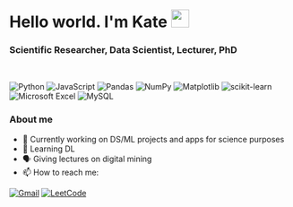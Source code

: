 <h1 align="left">Hello world. I'm Kate</a> 
<img src="https://github.com/blackcater/blackcater/raw/main/images/Hi.gif" height="32"/></h1>
<h3 align="left">Scientific Researcher, Data Scientist, Lecturer, PhD</h3>

<br>

![Python](https://img.shields.io/badge/Python-1E1E1E?style=for-the-badge&logo=python&logoColor=ffdd54)
![JavaScript](https://img.shields.io/badge/JavaScript-1E1E1E?style=for-the-badge&logo=javascript&logoColor=F7DF1E)
![Pandas](https://img.shields.io/badge/Pandas-1E1E1E?style=for-the-badge&logo=pandas&logoColor=white)
![NumPy](https://img.shields.io/badge/NumPy-1E1E1E?style=for-the-badge&logo=numpy&logoColor=white)
![Matplotlib](https://img.shields.io/badge/Matplotlib-1E1E1E?style=for-the-badge&logo=Matplotlib&logoColor=white)
![scikit-learn](https://img.shields.io/badge/scikit--learn-1E1E1E?style=for-the-badge&logo=scikit-learn&logoColor=F7931E)
![Microsoft Excel](https://img.shields.io/badge/Excel-1E1E1E?style=for-the-badge&logo=microsoft-excel&logoColor=white)
![MySQL](https://img.shields.io/badge/MySQL-1E1E1E?style=for-the-badge&logo=mysql&logoColor=white)

<h3 align="left">About me</h3>

- 🔭 Currently working on DS/ML projects and apps for science purposes
- 🌱 Learning DL
- 🗣️ Giving lectures on digital mining
- 📫 How to reach me:

[![Gmail](https://img.shields.io/badge/Gmail-204230?style=for-the-badge&logo=gmail&logoColor=white)](mailto:ekgr.mail@gmail.com)
[![LeetCode](https://img.shields.io/badge/LeetCode-3c3c3c?style=for-the-badge&logo=LeetCode&logoColor=white)](https://leetcode.com/u/ice-avalanche/)
